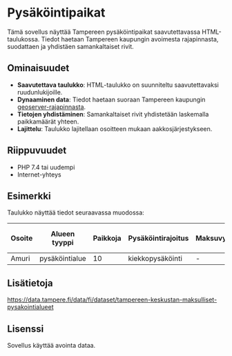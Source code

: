 # Pysäköintipaikat

Tämä sovellus näyttää Tampereen pysäköintipaikat saavutettavassa HTML-taulukossa. 
Tiedot haetaan Tampereen kaupungin avoimesta rajapinnasta, suodattaen ja yhdistäen samankaltaiset rivit.

## Ominaisuudet

- **Saavutettava taulukko**: HTML-taulukko on suunniteltu saavutettavaksi ruudunlukijoille.
- **Dynaaminen data**: Tiedot haetaan suoraan Tampereen kaupungin [geoserver-rajapinnasta](https://geodata.tampere.fi/geoserver/).
- **Tietojen yhdistäminen**: Samankaltaiset rivit yhdistetään laskemalla paikkamäärät yhteen.
- **Lajittelu**: Taulukko lajitellaan osoitteen mukaan aakkosjärjestykseen.


## Riippuvuudet

- PHP 7.4 tai uudempi
- Internet-yhteys

## Esimerkki

Taulukko näyttää tiedot seuraavassa muodossa:

| Osoite  | Alueen tyyppi | Paikkoja | Pysäköintirajoitus | Maksuvyöhyke | Pisin sallittu aika | Lisätietoa |
|---------|---------------|----------|--------------------|-------------|---------------------|------------|
| Amuri   | pysäköintialue | 10       | kiekkopysäköinti   | -           | 4                  | -          |

## Lisätietoja

https://data.tampere.fi/data/fi/dataset/tampereen-keskustan-maksulliset-pysakointialueet

## Lisenssi

Sovellus käyttää avointa dataa. 
